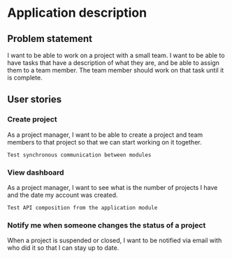 # Application description

## Problem statement
I want to be able to work on a project with a small team. I want to be able to have tasks that have a description of what they are, and be able to assign them to a team member. The team member should work on that task until it is complete. 

## User stories

### Create project
As a project manager, I want to be able to create a project and team members to that project so that we can start working on it together.

`Test synchronous communication between modules`

### View dashboard
As a project manager, I want to see what is the number of projects I have and the date my account was created. 

`Test API composition from the application module`

### Notify me when someone changes the status of a project
When a project is suspended or closed, I want to be notified via email with who did it so that I can stay up to date.